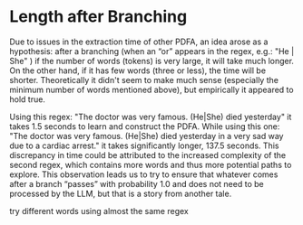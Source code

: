 # Length after Branching

Due to issues in the extraction time of other PDFA, an idea arose as a hypothesis: after a branching (when an “or” appears in the regex, e.g.: "He | She" ) if the number of words (tokens) is very large, it will take much longer. On the other hand, if it has few words (three or less), the time will be shorter. Theoretically it didn't seem to make much sense (especially the minimum number of words mentioned above), but empirically it appeared to hold true.

Using this regex: "The doctor was very famous. (He|She) died yesterday" it takes 1.5 seconds to learn and construct the PDFA. While using this one: "The doctor was very famous. (He|She) died yesterday in a very sad way due to a cardiac arrest." it takes significantly longer, 137.5 seconds. This discrepancy in time could be attributed to the increased complexity of the second regex, which contains more words and thus more potential paths to explore. This observation leads us to try to ensure that whatever comes after a branch “passes” with probability 1.0 and does not need to be processed by the LLM, but that is a story from another tale. 







try different words using almost the same regex